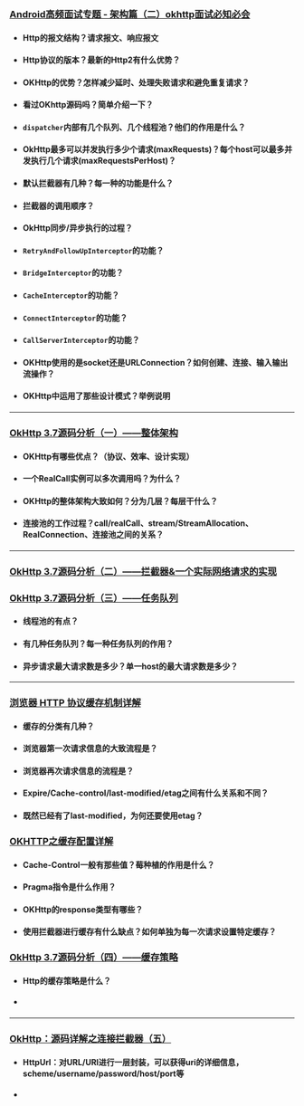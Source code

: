 ### [Android高频面试专题 - 架构篇（二）okhttp面试必知必会](https://cloud.tencent.com/developer/article/1601358)

+ #### Http的报文结构？请求报文、响应报文

+ #### Http协议的版本？最新的Http2有什么优势？

+ #### OKHttp的优势？怎样减少延时、处理失败请求和避免重复请求？

+ #### 看过OKhttp源码吗？简单介绍一下？

+ #### `dispatcher`内部有几个队列、几个线程池？他们的作用是什么？

+ #### OkHttp最多可以并发执行多少个请求(maxRequests)？每个host可以最多并发执行几个请求(maxRequestsPerHost)？

+ #### 默认拦截器有几种？每一种的功能是什么？

+ #### 拦截器的调用顺序？

+ #### OkHttp同步/异步执行的过程？

+ #### `RetryAndFollowUpInterceptor`的功能？

+ #### `BridgeInterceptor`的功能？

+ #### `CacheInterceptor`的功能？

+ #### `ConnectInterceptor`的功能？

+ #### `CallServerInterceptor`的功能？

+ #### OKHttp使用的是socket还是URLConnection？如何创建、连接、输入输出流操作？

+ #### OKHttp中运用了那些设计模式？举例说明

-----------

### [OkHttp 3.7源码分析（一）——整体架构](https://developer.aliyun.com/article/78105)

+ #### OKHttp有哪些优点？（协议、效率、设计实现）

+ #### 一个RealCall实例可以多次调用吗？为什么？

+ #### OKHttp的整体架构大致如何？分为几层？每层干什么？

+ #### 连接池的工作过程？call/realCall、stream/StreamAllocation、RealConnection、连接池之间的关系？

------------

### [OkHttp 3.7源码分析（二）——拦截器&一个实际网络请求的实现](https://developer.aliyun.com/article/78104)

### [OkHttp 3.7源码分析（三）——任务队列](https://developer.aliyun.com/article/78103)

+ #### 线程池的有点？

+ #### 有几种任务队列？每一种任务队列的作用？

+ #### 异步请求最大请求数是多少？单一host的最大请求数是多少？

------------

### [浏览器 HTTP 协议缓存机制详解](https://my.oschina.net/leejun2005/blog/369148)

+ #### 缓存的分类有几种？

+ #### 浏览器第一次请求信息的大致流程是？

+ #### 浏览器再次请求信息的流程是？

+ #### Expire/Cache-control/last-modified/etag之间有什么关系和不同？

+ #### 既然已经有了last-modified，为何还要使用etag？

### [OKHTTP之缓存配置详解](https://www.jianshu.com/p/9b2366f5e97a)

+ #### Cache-Control一般有那些值？莓种植的作用是什么？

+ #### Pragma指令是什么作用？

+ #### OKHttp的response类型有哪些？

+ #### 使用拦截器进行缓存有什么缺点？如何单独为每一次请求设置特定缓存？

### [OkHttp 3.7源码分析（四）——缓存策略](https://developer.aliyun.com/article/78102)

+ #### Http的缓存策略是什么？

+ #### 

------------

### [OkHttp：源码详解之连接拦截器（五）](https://blog.csdn.net/baidu_32237719/article/details/109743702)

+ #### HttpUrl：对URL/URI进行一层封装，可以获得uri的详细信息，scheme/username/password/host/port等

+ #### 
